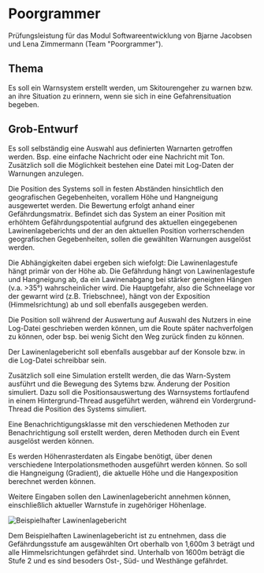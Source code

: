 # Poorgrammer
Prüfungsleistung für das Modul Softwareentwicklung von Bjarne Jacobsen und Lena Zimmermann (Team "Poorgrammer").

## Thema
Es soll ein Warnsystem erstellt werden, um Skitourengeher zu warnen bzw. an ihre Situation zu erinnern, wenn sie sich in eine Gefahrensituation begeben.

## Grob-Entwurf
Es soll selbständig eine Auswahl aus definierten Warnarten getroffen werden. Bsp. eine einfache Nachricht oder eine Nachricht mit Ton. Zusätzlich soll die Möglichkeit bestehen eine Datei mit Log-Daten der Warnungen anzulegen.

Die Position des Systems soll in festen Abständen hinsichtlich den geografischen Gegebenheiten, vorallem Höhe und Hangneigung  ausgewertet werden. Die Bewertung erfolgt anhand einer Gefährdungsmatrix. Befindet sich das System an einer Position mit erhöhtem Gefährdungspotential aufgrund des aktuellen eingegebenen Lawinenlageberichts und der an den aktuellen Position vorherrschenden geografischen Gegebenheiten, sollen die gewählten Warnungen ausgelöst werden.

Die Abhängigkeiten dabei ergeben sich wiefolgt:
Die Lawinenlagestufe hängt primär von der Höhe ab. Die Gefährdung hängt von Lawinenlagestufe und Hangneigung ab, da ein Lawinenabgang bei stärker geneigten Hängen (v.a. >35°) wahrscheinlicher wird.
Die Hauptgefahr, also die Schneelage vor der gewarnt wird (z.B. Triebschnee), hängt von der Exposition (Himmelsrichtung) ab und soll ebenfalls ausgegeben werden.

Die Position soll während der Auswertung auf Auswahl des Nutzers in eine Log-Datei geschrieben werden können, um die Route später nachverfolgen zu können, oder bsp. bei wenig Sicht den Weg zurück finden zu können.

Der Lawinenlagebericht soll ebenfalls ausgebbar auf der Konsole bzw. in die Log-Datei schreibbar sein.

Zusätzlich soll eine Simulation erstellt werden, die das Warn-System ausführt und die Bewegung des Sytems bzw. Änderung der Position simuliert. Dazu soll die Positionsauswertung des Warnsystems fortlaufend in einem Hintergrund-Thread ausgeführt werden, während ein Vordergrund-Thread die Position des Systems simuliert.

Eine Benachrichtigungsklasse mit den verschiedenen Methoden zur Benachrichtigung soll erstellt werden, deren Methoden durch ein Event ausgelöst werden können.

Es werden Höhenrasterdaten als Eingabe benötigt, über denen verschiedene Interpolationsmethoden ausgeführt werden können. So soll die Hangneigung (Gradient), die aktuelle Höhe und die Hangexposition berechnet werden können.

Weitere Eingaben sollen den Lawinenlagebericht annehmen können, einschließlich aktueller Warnstufe in zugehöriger Höhenlage.

![Beispielhafter Lawinenlagebericht](https://www.vol.at/2019/02/lawinenlagebericht.jpg)

Dem Beispielhaften Lawinenlagebericht ist zu entnehmen, dass die Gefährdungsstufe am ausgewählten Ort oberhalb von 1,600m 3 beträgt und alle Himmelsrichtungen gefährdet sind. Unterhalb von 1600m beträgt die Stufe 2 und es sind besoders Ost-, Süd- und Westhänge gefährdet.
